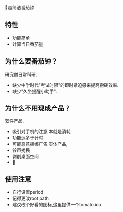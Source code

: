 :tomato:超简洁番茄钟
## 特性
- 功能简单
- 计算当日番茄量

## 为什么要番茄钟？
研究僧日常科研,
- 缺少中学时代"考试时限"的即时紧迫感来提高搬砖效率.
- 缺少"久坐提醒小助手".

## 为什么不用现成产品？
软件产品,
- 吸引对手机的注意,本就是消耗
- 功能远多于计时
- 可能恶意捆绑广告
实体产品,
- 铃声扰民
- 剥削桌面空间
- 💸

## 使用注意
- 自行设置period
- 记得更改root path
- 建议改个好看的图标,这里提供一个tomato.ico
